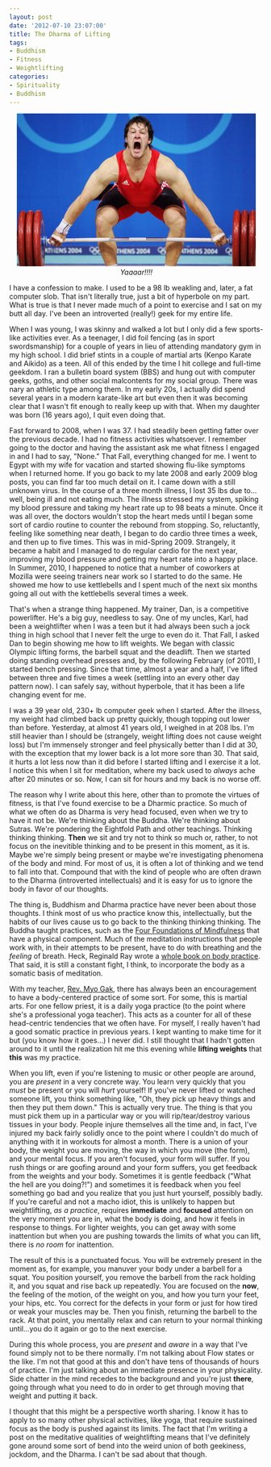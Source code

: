 ```yaml
--- 
layout: post
date: '2012-07-10 23:07:00'
title: The Dharma of Lifting
tags: 
- Buddhism
- Fitness
- Weightlifting
categories:
- Spirituality
- Buddhism
---
```

<p style="text-align:center"><img src="/images/power-lift-2.png" width="474" height="303" alt="yaaaar!"><br /><em>Yaaaar!!!!</em></p>

I have a confession to make. I used to be a 98 lb weakling and, later, a fat computer slob. That isn't literally true, just a bit of hyperbole on my part. What is true is that I never made much of a point to exercise and I sat on my butt all day. I've been an introverted (really!) geek for my entire life. 

When I was young, I was skinny and walked a lot but I only did a few sports-like activities ever. As a teenager, I did foil fencing (as in sport swordsmanship) for a couple of years in lieu of attending mandatory gym in my high school. I did brief stints in a couple of martial arts (Kenpo Karate and Aikido) as a teen. All of this ended by the time I hit college and full-time geekdom. I ran a bulletin board system (BBS) and hung out with computer geeks, goths, and other social malcontents for my social group. There was nary an athletic type among them. In my early 20s, I actually did spend several years in a modern karate-like art but even then it was becoming clear that I wasn't fit enough to really keep up with that. When my daughter was born (16 years ago), I quit even doing that.

Fast forward to 2008, when I was 37. I had steadily been getting fatter over the previous decade. I had no fitness activities whatsoever. I remember going to the doctor and having the assistant ask me what fitness I engaged in and I had to say, "None." That Fall, everything changed for me. I went to Egypt with my wife for vacation and started showing flu-like symptoms when I returned home. If you go back to my late 2008 and early 2009 blog posts, you can find far too much detail on it. I came down with a still unknown virus. In the course of a three month illness, I lost 35 lbs due to…well, being ill and not eating much. The illness stressed my system, spiking my blood pressure and taking my heart rate up to 98 beats a minute. Once it was all over, the doctors wouldn't stop the heart meds until I began some sort of cardio routine to counter the rebound from stopping. So, reluctantly, feeling like something near death, I began to do cardio three times a week, and then up to five times. This was in mid-Spring 2009. Strangely, it became a habit and I managed to do regular cardio for the next year, improving my blood pressure and getting my heart rate into a happy place. In Summer, 2010, I happened to notice that a number of coworkers at Mozilla were seeing trainers near work so I started to do the same. He showed me how to use kettlebells and I spent much of the next six months going all out with the kettlebells several times a week. 

That's when a strange thing happened. My trainer, Dan, is a competitive powerlifter. He's a big guy, needless to say. One of my uncles, Karl, had been a weightlifter when I was a teen but it had always been such a jock thing in high school that I never felt the urge to even do it. That Fall, I asked Dan to begin showing me how to lift weights. We began with classic Olympic lifting forms, the barbell squat and the deadlift. Then we started doing standing overhead presses and, by the following February (of 2011), I started bench pressing. Since that time, almost a year and a half, I've lifted between three and five times a week (settling into an every other day pattern now). I can safely say, without hyperbole, that it has been a life changing event for me.

I was a 39 year old, 230+ lb computer geek when I started. After the illness, my weight had climbed back up pretty quickly, though topping out lower than before. Yesterday, at almost 41 years old, I weighed in at 208 lbs. I'm still heavier than I should be (strangely, weight lifting does not cause weight loss) but I'm immensely stronger and feel physically better than I did at 30, with the exception that my lower back is a lot more sore than 30. That said, it hurts a lot less now than it did before I started lifting and I exercise it a lot. I notice this when I sit for meditation, where my back used to *always* ache after 20 minutes or so. Now, I can sit for hours and my back is no worse off. 

The reason why I write about this here, other than to promote the virtues of fitness, is that I've found exercise to be a Dharmic practice. So much of what we often do as Dharma is very head focused, even when we try to have it not be. We're thinking about the Buddha. We're thinking about Sutras. We're pondering the Eightfold Path and other teachings. Thinking thinking thinking. **Then** we sit and try not to think so much or, rather, to not focus on the inevitible thinking and to be present in this moment, as it is. Maybe we're simply being present or maybe we're investigating phenomena of the body and mind. For most of us, it is often a lot of thinking and we tend to fall into that. Compound that with the kind of people who are often drawn to the Dharma (introverted intellectuals) and it is easy for us to ignore the body in favor of our thoughts.

The thing is, Buddhism and Dharma practice have never been about those thoughts. I think most of us who practice know this, intellectually, but the habits of our lives cause us to go back to the thinking thinking thinking. The Buddha taught practices, such as the [Four Foundations of Mindfulness](http://en.wikipedia.org/wiki/Satipatthana) that have a physical component. Much of the meditation instructions that people work with, in their attempts to be present, have to do with breathing and the *feeling* of breath. Heck, Reginald Ray wrote a [whole book on body practice](http://www.amazon.com/Touching-Enlightenment-Finding-Realization-Body/dp/1591796180/). That said, it is still a constant fight, I think, to incorporate the body as a somatic basis of meditation.

With my teacher, [Rev. Myo Gak](http://about.me/myogak), there has always been an encouragement to have a body-centered practice of some sort. For some, this is martial arts. For one fellow priest, it is a daily yoga practice (to the point where she's a professional yoga teacher). This acts as a counter for all of these head-centric tendencies that we often have. For myself, I really haven't had a good somatic practice in previous years. I kept wanting to make time for it but (you know how it goes…) I never did. I still thought that I hadn't gotten around to it until the realization hit me this evening while **lifting weights** that **this** was my practice. 

When you lift, even if you're listening to music or other people are around, you are *present* in a very concrete way. You learn very quickly that you *must* be present or you will *hurt* yourself! If you've never lifted or watched someone lift, you think something like, "Oh, they pick up heavy things and then they put them down." This is actually very true. The thing is that you must pick them up in a particular way or you will rip/tear/destroy various tissues in your body. People injure themselves all the time and, in fact, I've injured my back fairly solidly once to the point where I couldn't do much of anything with it in workouts for almost a month. There is a union of your body, the weight you are moving, the way in which you move (the form), and your mental focus. If you aren't focused, your form will suffer. If you rush things or are goofing around and your form suffers, you get feedback from the weights and your body. Sometimes it is gentle feedback ("What the hell are you doing?!") and sometimes it is feedback when you feel something go bad and you realize that you just hurt yourself, possibly badly. If you're careful and not a macho idiot, this is unlikely to happen but weightlifting, *as a practice*, requires **immediate** and **focused** attention on the very moment you are in, what the body is doing, and how it feels in response to things. For lighter weights, you can get away with some inattention but when you are pushing towards the limits of what you can lift, there is *no room* for inattention.

The result of this is a punctuated focus. You will be extremely present in the moment as, for example, you manuver your body under a barbell for a squat. You position yourself, you remove the barbell from the rack holding it, and you squat and rise back up repeatedly. You are focused on the **now**, the feeling of the motion, of the weight on you, and how you turn your feet, your hips, etc. You correct for the defects in your form or just for how tired or weak your muscles may be. Then you finish, returning the barbell to the rack. At that point, you mentally relax and can return to your normal thinking until…you do it again or go to the next exercise. 

During this whole process, you are *present* and *aware* in a way that I've found simply not to be there normally. I'm not talking about Flow states or the like. I'm not that good at this and don't have tens of thousands of hours of practice. I'm just talking about an immediate presence in your physicality. Side chatter in the mind recedes to the background and you're just **there**, going through what you need to do in order to get through moving that weight and putting it back.

I thought that this might be a perspective worth sharing. I know it has to apply to so many other physical activities, like yoga, that require sustained focus as the body is pushed against its limits. The fact that I'm writing a post on the meditative qualities of weightlifting means that I've definitely gone around some sort of bend into the weird union of both geekiness, jockdom, and the Dharma. I can't be sad about that though.